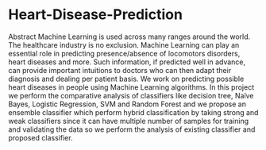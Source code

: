 # Heart-Disease-Prediction


Abstract
Machine Learning is used across many ranges around the world. The healthcare
industry is no exclusion. Machine Learning can play an essential role in
predicting presence/absence of locomotors disorders, heart diseases and more.
Such information, if predicted well in advance, can provide important intuitions
to doctors who can then adapt their diagnosis and dealing per patient basis. We
work on predicting possible heart diseases in people using Machine Learning
algorithms. In this project we perform the comparative analysis of classifiers
like decision tree, Naïve Bayes, Logistic Regression, SVM and Random Forest
and we propose an ensemble classifier which perform hybrid classification by
taking strong and weak classifiers since it can have multiple number of samples
for training and validating the data so we perform the analysis of existing
classifier and proposed classifier.

